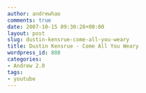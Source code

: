 ```yaml
---
author: andrewhao
comments: true
date: 2007-10-15 09:30:28+00:00
layout: post
slug: dustin-kensrue-come-all-you-weary
title: Dustin Kensrue - Come All You Weary
wordpress_id: 808
categories:
- Andrew 2.0
tags:
- youtube
---
```



